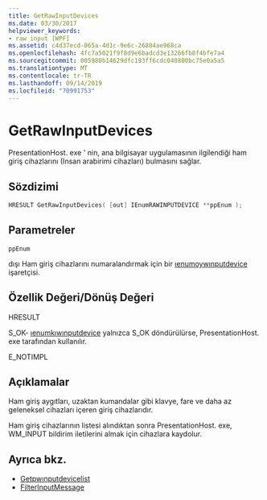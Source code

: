 ```yaml
---
title: GetRawInputDevices
ms.date: 03/30/2017
helpviewer_keywords:
- raw input [WPF]
ms.assetid: c4d37ecd-065a-4d1c-9e6c-26804ae968ca
ms.openlocfilehash: 4fc7a5021f9f8d9e6badcd3e13266fb8f4bfe7a4
ms.sourcegitcommit: 005980b14629dfc193ff6cdc040800bc75e0a5a5
ms.translationtype: MT
ms.contentlocale: tr-TR
ms.lasthandoff: 09/14/2019
ms.locfileid: "70991753"
---
```

# <a name="getrawinputdevices"></a>GetRawInputDevices
PresentationHost. exe ' nin, ana bilgisayar uygulamasının ilgilendiği ham giriş cihazlarını (Insan arabirimi cihazları) bulmasını sağlar.  
  
## <a name="syntax"></a>Sözdizimi  
  
```cpp  
HRESULT GetRawInputDevices( [out] IEnumRAWINPUTDEVICE **ppEnum );  
```  
  
## <a name="parameters"></a>Parametreler  
 `ppEnum`  
  
 dışı Ham giriş cihazlarını numaralandırmak için bir [ıenumoywınputdevice](ienumrawinputdevice.md) işaretçisi.  
  
## <a name="property-valuereturn-value"></a>Özellik Değeri/Dönüş Değeri  
 HRESULT  
  
 S_OK- [ıenumkıwınputdevice](ienumrawinputdevice.md) yalnızca S_OK döndürülürse, PresentationHost. exe tarafından kullanılır.  
  
 E_NOTIMPL  
  
## <a name="remarks"></a>Açıklamalar  
 Ham giriş aygıtları, uzaktan kumandalar gibi klavye, fare ve daha az geleneksel cihazları içeren giriş cihazlarıdır.  
  
 Ham giriş cihazlarının listesi alındıktan sonra PresentationHost. exe, WM_INPUT bildirim iletilerini almak için cihazlara kaydolur.  
  
## <a name="see-also"></a>Ayrıca bkz.

- [Getpwınputdevicelist](/windows/desktop/api/winuser/nf-winuser-getrawinputdevicelist)
- [FilterInputMessage](filterinputmessage.md)
